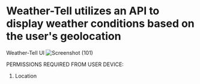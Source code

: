 ﻿# Weather-Tell utilizes an API to display weather conditions based on the user's geolocation

Weather-Tell UI
![Screenshot (101)](https://github.com/Tonny-G/Weather-Tell/assets/107466380/cb75625c-b861-43e5-848e-4c5b088a0431)

PERMISSIONS REQUIRED FROM USER DEVICE:
  1. Location
